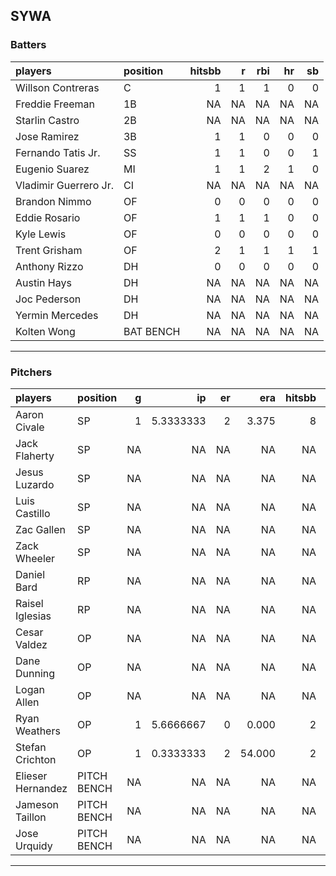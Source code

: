 ## SYWA

### Batters

 
|players               |position  | hitsbb|  r| rbi| hr| sb| 
|:---------------------|:---------|------:|--:|---:|--:|--:| 
|Willson Contreras     |C         |      1|  1|   1|  0|  0| 
|Freddie Freeman       |1B        |     NA| NA|  NA| NA| NA| 
|Starlin Castro        |2B        |     NA| NA|  NA| NA| NA| 
|Jose Ramirez          |3B        |      1|  1|   0|  0|  0| 
|Fernando Tatis Jr.    |SS        |      1|  1|   0|  0|  1| 
|Eugenio Suarez        |MI        |      1|  1|   2|  1|  0| 
|Vladimir Guerrero Jr. |CI        |     NA| NA|  NA| NA| NA| 
|Brandon Nimmo         |OF        |      0|  0|   0|  0|  0| 
|Eddie Rosario         |OF        |      1|  1|   1|  0|  0| 
|Kyle Lewis            |OF        |      0|  0|   0|  0|  0| 
|Trent Grisham         |OF        |      2|  1|   1|  1|  1| 
|Anthony Rizzo         |DH        |      0|  0|   0|  0|  0| 
|Austin Hays           |DH        |     NA| NA|  NA| NA| NA| 
|Joc Pederson          |DH        |     NA| NA|  NA| NA| NA| 
|Yermin Mercedes       |DH        |     NA| NA|  NA| NA| NA| 
|Kolten Wong           |BAT BENCH |     NA| NA|  NA| NA| NA| 


* * *

### Pitchers

 
|players           |position    |  g|        ip| er|    era| hitsbb|      whip| so|  w| sv| 
|:-----------------|:-----------|--:|---------:|--:|------:|------:|---------:|--:|--:|--:| 
|Aaron Civale      |SP          |  1| 5.3333333|  2|  3.375|      8| 1.5000000|  6|  0|  0| 
|Jack Flaherty     |SP          | NA|        NA| NA|     NA|     NA|        NA| NA| NA| NA| 
|Jesus Luzardo     |SP          | NA|        NA| NA|     NA|     NA|        NA| NA| NA| NA| 
|Luis Castillo     |SP          | NA|        NA| NA|     NA|     NA|        NA| NA| NA| NA| 
|Zac Gallen        |SP          | NA|        NA| NA|     NA|     NA|        NA| NA| NA| NA| 
|Zack Wheeler      |SP          | NA|        NA| NA|     NA|     NA|        NA| NA| NA| NA| 
|Daniel Bard       |RP          | NA|        NA| NA|     NA|     NA|        NA| NA| NA| NA| 
|Raisel Iglesias   |RP          | NA|        NA| NA|     NA|     NA|        NA| NA| NA| NA| 
|Cesar Valdez      |OP          | NA|        NA| NA|     NA|     NA|        NA| NA| NA| NA| 
|Dane Dunning      |OP          | NA|        NA| NA|     NA|     NA|        NA| NA| NA| NA| 
|Logan Allen       |OP          | NA|        NA| NA|     NA|     NA|        NA| NA| NA| NA| 
|Ryan Weathers     |OP          |  1| 5.6666667|  0|  0.000|      2| 0.3529412|  6|  0|  0| 
|Stefan Crichton   |OP          |  1| 0.3333333|  2| 54.000|      2| 6.0000000|  0|  0|  0| 
|Elieser Hernandez |PITCH BENCH | NA|        NA| NA|     NA|     NA|        NA| NA| NA| NA| 
|Jameson Taillon   |PITCH BENCH | NA|        NA| NA|     NA|     NA|        NA| NA| NA| NA| 
|Jose Urquidy      |PITCH BENCH | NA|        NA| NA|     NA|     NA|        NA| NA| NA| NA| 


* * *


